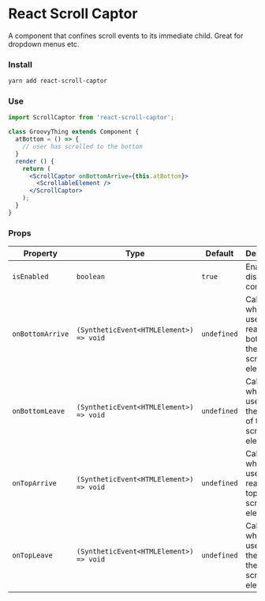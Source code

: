 # React Scroll Captor

A component that confines scroll events to its immediate child. Great for dropdown menus etc.

### Install

```bash
yarn add react-scroll-captor
```

### Use

```jsx
import ScrollCaptor from 'react-scroll-captor';

class GroovyThing extends Component {
  atBottom = () => {
    // user has scrolled to the bottom
  }
  render () {
    return (
      <ScrollCaptor onBottomArrive={this.atBottom}>
        <ScrollableElement />
      </ScrollCaptor>
    );
  }
}
```

### Props

| Property  | Type    | Default | Description |
| --------- | ------- | ------- | ----------- |
| `isEnabled` | `boolean` | `true`    | Enable or disable the component. |
| `onBottomArrive` | `(SyntheticEvent<HTMLElement>) => void` | `undefined` | Called when the user reaches the bottom of the scrollable element. |
| `onBottomLeave` | `(SyntheticEvent<HTMLElement>) => void` | `undefined` | Called when the user leaves the bottom of the scrollable element. |
| `onTopArrive` | `(SyntheticEvent<HTMLElement>) => void` | `undefined` | Called when the user reaches the top of the scrollable element. |
| `onTopLeave` | `(SyntheticEvent<HTMLElement>) => void` | `undefined` | Called when the user leaves the top of the scrollable element. |
